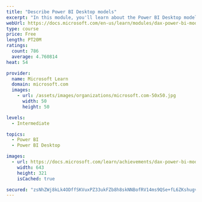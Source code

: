 ```yaml
---
title: "Describe Power BI Desktop models"
excerpt: "In this module, you'll learn about the Power BI Desktop model structure, star schema design basics, analytics queries, and report visual configuration. This module provides a strong foundation on which you can learn to optimize model designs and add model calculations."
webUrl: https://docs.microsoft.com/en-us/learn/modules/dax-power-bi-models/
type: course
price: Free
length: PT20M
ratings:
  count: 786
  average: 4.760814
heat: 54

provider:
  name: Microsoft Learn
  domain: microsoft.com
  images:
    - url: /assets/images/organizations/microsoft.com-50x50.jpg
      width: 50
      height: 50

levels:
  - Intermediate

topics:
  - Power BI
  - Power BI Desktop

images:
  - url: https://docs.microsoft.com/learn/achievements/dax-power-bi-models-social.png
    width: 643
    height: 321
    isCached: true

secured: "zsNhZWj8kLk4ODffSKVuxPZ33ukFZb8h8skNNBofRV14ms9QSe+fL6ZKshugvNte2Q+vgnyPTM49BKoNssUaUXmOXsBEEtWmUFNzNuXMYoSHjXleAmdRWelRvGrky43ktelxuGiRCgVkn6pCexModKcgOtpV66KjBrg76SHVBw0K2YsztXM2g1GDXSqiMREF0DC73+Nhj685Jlfid92zzwQK8g5YaW23BwsKJJxH6RtLv8vv9PtYTZcHWYAgMddl2LStB0FBZz0jms3E1AI+Je8yQNdHF4TIuYLp10sRi8L5pg6x2d6Zj7hYCDMzs2mN7qFTBqfUaZczn5ekDIcBDkfaRYoIoND84wxc3HNbQS0bg7QzUjlumlOz5hSAA9LAj25Rp8Mb/gYeXxy/Tt7YUtcCv8WeMIoPQIc3oDJ/LMs=;bQlvCQP89Vghq24CHCJ5dw=="
---
```


